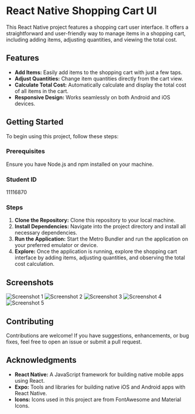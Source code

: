 # React Native Shopping Cart UI

This React Native project features a shopping cart user interface. It offers a straightforward and user-friendly way to manage items in a shopping cart, including adding items, adjusting quantities, and viewing the total cost.

## Features

- **Add Items:** Easily add items to the shopping cart with just a few taps.
- **Adjust Quantities:** Change item quantities directly from the cart view.
- **Calculate Total Cost:** Automatically calculate and display the total cost of all items in the cart.
- **Responsive Design:** Works seamlessly on both Android and iOS devices.

## Getting Started

To begin using this project, follow these steps:

### Prerequisites
Ensure you have Node.js and npm installed on your machine.

### Student ID
11116870

### Steps

1. **Clone the Repository:** Clone this repository to your local machine.
2. **Install Dependencies:** Navigate into the project directory and install all necessary dependencies.
3. **Run the Application:** Start the Metro Bundler and run the application on your preferred emulator or device.
4. **Explore:** Once the application is running, explore the shopping cart interface by adding items, adjusting quantities, and observing the total cost calculation.

## Screenshots

![Screenshot 1](assets/photo_1_2024-07-03_14-52-09.jpg)
![Screenshot 2](assets/photo_2_2024-07-03_14-52-09.jpg)
![Screenshot 3](assets/photo_3_2024-07-03_14-52-09.jpg)
![Screenshot 4](assets/photo_4_2024-07-03_14-52-09.jpg)
![Screenshot 5](assets/photo_5_2024-07-03_14-52-09.jpg)

## Contributing

Contributions are welcome! If you have suggestions, enhancements, or bug fixes, feel free to open an issue or submit a pull request.

## Acknowledgments

- **React Native:** A JavaScript framework for building native mobile apps using React.
- **Expo:** Tools and libraries for building native iOS and Android apps with React Native.
- **Icons:** Icons used in this project are from FontAwesome and Material Icons.